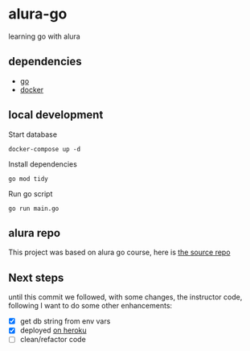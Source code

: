 # alura-go

learning go with alura

## dependencies

- [go](https://golang.org/doc/install)
- [docker](https://docs.docker.com/engine/install/)

## local development

Start database

`docker-compose up -d`

Install dependencies

`go mod tidy`

Run go script

`go run main.go`

## alura repo

This project was based on alura go course, here is [the source repo](https://github.com/alura-cursos/web_com_golang)

## Next steps

until this commit we followed, with some changes, the instructor code, following I want to do some other enhancements:

- [x] get db string from env vars
- [x] deployed [on heroku](https://alura-go.herokuapp.com/)
- [ ] clean/refactor code
